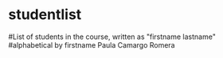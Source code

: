 # studentlist
#List of students in the course, written as "firstname lastname"
#alphabetical by firstname
Paula Camargo Romera

